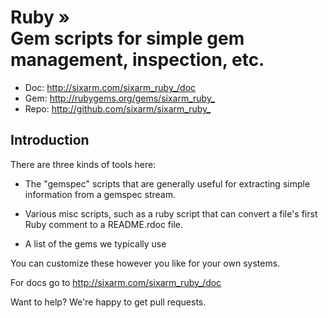 # Ruby » <br> Gem scripts for simple gem management, inspection, etc.

* Doc: <http://sixarm.com/sixarm_ruby_/doc>
* Gem: <http://rubygems.org/gems/sixarm_ruby_>
* Repo: <http://github.com/sixarm/sixarm_ruby_>
<!--HEADER-SHUT-->


## Introduction

There are three kinds of tools here:

  * The "gemspec" scripts that are generally useful for
    extracting simple information from a gemspec stream.

  * Various misc scripts, such as a ruby script that can
    convert a file's first Ruby comment to a README.rdoc file.

  * A list of the gems we typically use

You can customize these however you like for your own systems.

For docs go to <http://sixarm.com/sixarm_ruby_/doc>

Want to help? We're happy to get pull requests.
